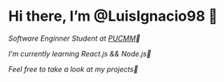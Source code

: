 # Hi there, I’m @LuisIgnacio98 👋
*Software Enginner Student at [PUCMM](https://www.pucmm.edu.do/)🏢*

*I’m currently learning React.js && Node.js🌱*

*Feel free to take a look at my projects🔻*


<!---
LuisIgnacio98/LuisIgnacio98 is a ✨ special ✨ repository because its `README.md` (this file) appears on your GitHub profile.
You can click the Preview link to take a look at your changes.
--->
